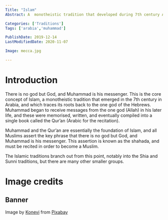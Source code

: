```yaml
---
Title: "Islam"
Abstract: A  monotheistic tradition that developed during 7th century Arabia, and which traces its roots back to the one god of the Hebrews.

Categories: ['Traditions']
Tags: ['arabia','muhammad']

PublishDate: 2019-12-14
LastModifiedDate: 2020-11-07

Image: mecca.jpg

---
```

# Introduction
There is no god but God, and Muhammad is his messenger. This is the core concept of Islam, a monotheistic tradition that emerged in the 7th century in Arabia, and which traces its roots back to the one god of the Hebrews. Muhammad began to receive messages from the one god (Allah) in his later life, and these were memorised, written, and eventually compiled into a single book called the Qur’an (Arabic for the recitation).

Muhammad and the Qur’an are essentially the foundation of Islam, and all Muslims assert the key phrase that there is no god but God, and Muhammad is his messenger. This assertion is known as the shahada, and must be recited in order to become a Muslim.

The Islamic traditions branch out from this point, notably into the Shia and Sunni traditions, but there are many other smaller groups.

# Image credits
## Banner
Image by <a href="https://pixabay.com/users/konevi-6622462/?utm_source=link-attribution&amp;utm_medium=referral&amp;utm_campaign=image&amp;utm_content=4372296">Konevi</a> from <a href="https://pixabay.com/?utm_source=link-attribution&amp;utm_medium=referral&amp;utm_campaign=image&amp;utm_content=4372296">Pixabay</a>